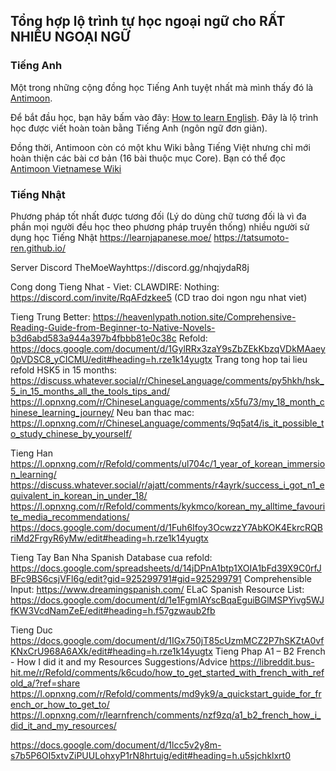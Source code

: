 ## Tổng hợp lộ trình tự học ngoại ngữ cho RẤT NHIỀU NGOẠI NGỮ



### Tiếng Anh
Một trong những cộng đồng học Tiếng Anh tuyệt nhất mà mình thấy đó là [Antimoon](https://www.antimoon.com/).

Để bắt đầu học, bạn hãy bấm vào đây: [How to learn English](https://www.antimoon.com/how/howtolearn.htm). Đây là lộ trình học được viết hoàn toàn bằng Tiếng Anh (ngôn ngữ đơn giản). 

Đồng thời, Antimoon còn có một khu Wiki bằng Tiếng Việt nhưng chỉ mới hoàn thiện các bài cơ bản (16 bài thuộc mục Core). Bạn có thể đọc [Antimoon Vietnamese Wiki](https://www.antimoon.com/wiki/Vietnamese)


### Tiếng Nhật

Phương pháp tốt nhất được tương đối (Lý do dùng chữ tương đối là vì đa phần mọi người đều học theo phương pháp truyền thống) nhiều người sử dụng học Tiếng Nhật
https://learnjapanese.moe/
https://tatsumoto-ren.github.io/

Server Discord TheMoeWayhttps://discord.gg/nhqjydaR8j

Cong dong Tieng Nhat - Viet:
CLAWDIRE:
Nothing: https://discord.com/invite/RqAFdzkee5 (CD trao doi ngon ngu nhat viet)

Tieng Trung
Better: https://heavenlypath.notion.site/Comprehensive-Reading-Guide-from-Beginner-to-Native-Novels-b3d6abd583a944a397b4fbbb81e0c38c
Refold: https://docs.google.com/document/d/1GylRRx3zaY9sZbZEkKbzqVDkMAaey0pVDSC8_yCICMU/edit#heading=h.rze1k14yugtx
Trang tong hop tai lieu refold
HSK5 in 15 months: https://discuss.whatever.social/r/ChineseLanguage/comments/py5hkh/hsk_5_in_15_months_all_the_tools_tips_and/
https://l.opnxng.com/r/ChineseLanguage/comments/x5fu73/my_18_month_chinese_learning_journey/
Neu ban thac mac: https://l.opnxng.com/r/ChineseLanguage/comments/9q5at4/is_it_possible_to_study_chinese_by_yourself/

Tieng Han
https://l.opnxng.com/r/Refold/comments/ul704c/1_year_of_korean_immersion_learning/
https://discuss.whatever.social/r/ajatt/comments/r4ayrk/success_i_got_n1_equivalent_in_korean_in_under_18/
https://l.opnxng.com/r/Refold/comments/kykmco/korean_my_alltime_favourite_media_recommendations/
https://docs.google.com/document/d/1Fuh6Ifoy3OcwzzY7AbKOK4EkrcRQBriMd2FrgyR6yMw/edit#heading=h.rze1k14yugtx

Tieng Tay Ban Nha
Spanish Database cua refold: https://docs.google.com/spreadsheets/d/14jDPnA1btp1XOIA1bFd39X9C0rfJBFc9BS6csjVFl6g/edit?gid=925299791#gid=925299791
Comprehensible Input: https://www.dreamingspanish.com/
ELaC Spanish Resource List: https://docs.google.com/document/d/1e1FgmIAYscBqaEguiBGlMSPYivg5WJfKW3VcdNamZeE/edit#heading=h.f57gzwaub2fb

Tieng Duc
https://docs.google.com/document/d/1IGx750jT85cUzmMCZ2P7hSKZtA0vfKNxCrU968A6AXk/edit#heading=h.rze1k14yugtx
Tieng Phap
 A1 – B2 French - How I did it and my Resources Suggestions/Advice
https://libreddit.bus-hit.me/r/Refold/comments/k6cudo/how_to_get_started_with_french_with_refold_a/?ref=share
https://l.opnxng.com/r/Refold/comments/md9yk9/a_quickstart_guide_for_french_or_how_to_get_to/
https://l.opnxng.com/r/learnfrench/comments/nzf9zq/a1_b2_french_how_i_did_it_and_my_resources/

https://docs.google.com/document/d/1lcc5v2y8m-s7b5P6OI5xtvZiPUULohxyP1rN8hrtuig/edit#heading=h.u5sjchklxrt0